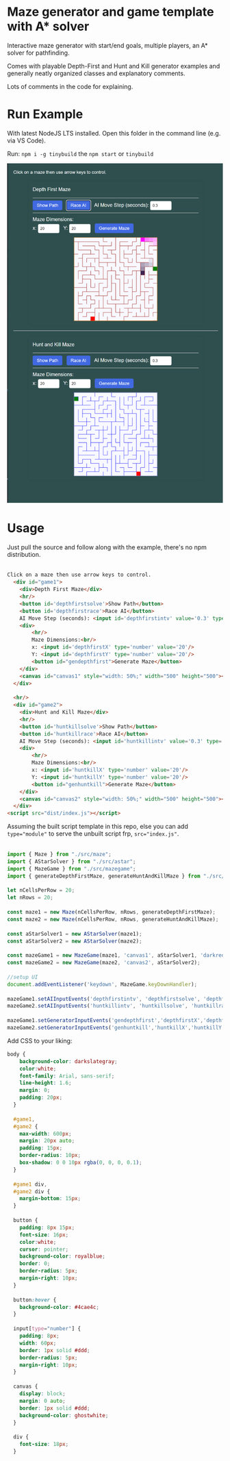 # Maze generator and game template with A* solver

Interactive maze generator with start/end goals, multiple players, an A* solver for pathfinding.

Comes with playable Depth-First and Hunt and Kill generator examples and generally neatly organized classes and explanatory comments.

Lots of comments in the code for explaining.

# Run Example

With latest NodeJS LTS installed. Open this folder in the command line (e.g. via VS Code).

Run: `npm i -g tinybuild` the `npm start` or `tinybuild`

![cap](./Capture.PNG)


# Usage

Just pull the source and follow along with the example, there's no npm distribution.

```html

Click on a maze then use arrow keys to control.
  <div id="game1">
    <div>Depth First Maze</div>
    <hr/>
    <button id='depthfirstsolve'>Show Path</button>
    <button id='depthfirstrace'>Race AI</button>
    AI Move Step (seconds): <input id='depthfirstintv' value='0.3' type='number'/>
    <div>
        <hr/>
        Maze Dimensions:<br/>
        x: <input id='depthfirstX' type='number' value='20'/>
        Y: <input id='depthfirstY' type='number' value='20'/>
        <button id="gendepthfirst">Generate Maze</button>
    </div>
    <canvas id="canvas1" style="width: 50%;" width="500" height="500"></canvas>
  </div>

  <hr/>
  <div id="game2">
    <div>Hunt and Kill Maze</div>
    <hr/>
    <button id='huntkillsolve'>Show Path</button>
    <button id='huntkillrace'>Race AI</button>
    AI Move Step (seconds): <input id='huntkillintv' value='0.3' type='number'/>
    <div>
        <hr/>
        Maze Dimensions:<br/>
        x: <input id='huntkillX' type='number' value='20'/>
        Y: <input id='huntkillY' type='number' value='20'/>
        <button id="genhuntkill">Generate Maze</button>
    </div>
    <canvas id="canvas2" style="width: 50%;" width="500" height="500"></canvas>
  </div>
<script src="dist/index.js"></script>
```
Assuming the built script template in this repo, else you can add `type="module"` to serve the unbuilt script frp, `src="index.js"`.

```js

import { Maze } from "./src/maze";
import { AStarSolver } from "./src/astar";
import { MazeGame } from "./src/mazegame";
import { generateDepthFirstMaze, generateHuntAndKillMaze } from "./src/generators";

let nCellsPerRow = 20;
let nRows = 20;

const maze1 = new Maze(nCellsPerRow, nRows, generateDepthFirstMaze);
const maze2 = new Maze(nCellsPerRow, nRows, generateHuntAndKillMaze);

const aStarSolver1 = new AStarSolver(maze1);
const aStarSolver2 = new AStarSolver(maze2);

const mazeGame1 = new MazeGame(maze1, 'canvas1', aStarSolver1, 'darkred');
const mazeGame2 = new MazeGame(maze2, 'canvas2', aStarSolver2);

//setup UI
document.addEventListener('keydown', MazeGame.keyDownHandler);

mazeGame1.setAIInputEvents('depthfirstintv', 'depthfirstsolve', 'depthfirstrace');
mazeGame2.setAIInputEvents('huntkillintv', 'huntkillsolve', 'huntkillrace');

mazeGame1.setGeneratorInputEvents('gendepthfirst','depthfirstX','depthfirstY');
mazeGame2.setGeneratorInputEvents('genhuntkill','huntkillX','huntkillY');

```

Add CSS to your liking:

```css
body {
    background-color: darkslategray;
    color:white;
    font-family: Arial, sans-serif;
    line-height: 1.6;
    margin: 0;
    padding: 20px;
  }

  #game1,
  #game2 {
    max-width: 600px;
    margin: 20px auto;
    padding: 15px;
    border-radius: 10px;
    box-shadow: 0 0 10px rgba(0, 0, 0, 0.1);
  }

  #game1 div,
  #game2 div {
    margin-bottom: 15px;
  }

  button {
    padding: 8px 15px;
    font-size: 16px;
    color:white;
    cursor: pointer;
    background-color: royalblue;
    border: 0;
    border-radius: 5px;
    margin-right: 10px;
  }

  button:hover {
    background-color: #4cae4c;
  }

  input[type="number"] {
    padding: 8px;
    width: 60px;
    border: 1px solid #ddd;
    border-radius: 5px;
    margin-right: 10px;
  }

  canvas {
    display: block;
    margin: 0 auto;
    border: 1px solid #ddd;
    background-color: ghostwhite;
  }

  div {
    font-size: 18px;
  }

```
